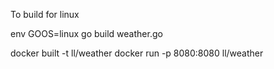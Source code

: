 
To build for linux

env GOOS=linux go build weather.go

docker built -t ll/weather
docker run -p 8080:8080 ll/weather
